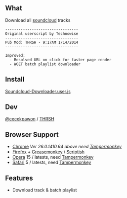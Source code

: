 ## What

Download all [soundcloud](https://soundcloud.com/) tracks

```
---------------------------------
Original userscript by Technowise
---------------------------------
Pub Mod: THRSH - 9:17AM 1/14/2014
---------------------------------

Improved:
  - Resolved URL on click for faster page render
  - WGET batch playlist downloader
```

## Install
[Soundcloud-Downloader.user.js](https://github.com/cecekpawon/Soundcloud-Downloader/raw/master/releases/Soundcloud-Downloader.user.js)

## Dev

[@cecekpawon](https://twitter.com/cecekpawon) / [THRSH](http://blog.thrsh.net)

## Browser Support

- [Chrome](https://www.google.com/chrome/) *Ver 26.0.1410.64 above need [Tampermonkey](https://chrome.google.com/webstore/detail/tampermonkey/dhdgffkkebhmkfjojejmpbldmpobfkfo)*
- [Firefox](https://www.mozilla.org/firefox) + [Greasemonkey](https://addons.mozilla.org/en-US/firefox/addon/greasemonkey/) / [Scriptish](https://addons.mozilla.org/en-US/firefox/addon/scriptish/)
- [Opera](http://www.opera.com/) 15  / latests, need [Tampermonkey](https://chrome.google.com/webstore/detail/tampermonkey/dhdgffkkebhmkfjojejmpbldmpobfkfo)
- [Safari](http://www.apple.com/safari/) 5  / latests, need [Tampermonkey](https://tampermonkey.net/?browser=safari)

## Features

- Download track & batch playlist